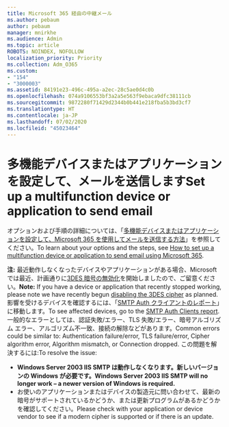 ```yaml
---
title: Microsoft 365 経由の中継メール
ms.author: pebaum
author: pebaum
manager: mnirkhe
ms.audience: Admin
ms.topic: article
ROBOTS: NOINDEX, NOFOLLOW
localization_priority: Priority
ms.collection: Adm_O365
ms.custom:
- "154"
- "3000003"
ms.assetid: 84191e23-496c-495a-a2ec-28c5ae0d4c0b
ms.openlocfilehash: 074a9106553bf3a2a5e563f9ebaca9dfc38111cb
ms.sourcegitcommit: 9872280f71429d2344b0b441e218fba5b3bd3cf7
ms.translationtype: HT
ms.contentlocale: ja-JP
ms.lasthandoff: 07/02/2020
ms.locfileid: "45023464"
---
```

# <a name="set-up-a-multifunction-device-or-application-to-send-email"></a><span data-ttu-id="f28ad-102">多機能デバイスまたはアプリケーションを設定して、メールを送信します</span><span class="sxs-lookup"><span data-stu-id="f28ad-102">Set up a multifunction device or application to send email</span></span>

<span data-ttu-id="f28ad-103">オプションおよび手順の詳細については、「[多機能デバイスまたはアプリケーションを設定して、Microsoft 365 を使用してメールを送信する方法](https://docs.microsoft.com/Exchange/mail-flow-best-practices/how-to-set-up-a-multifunction-device-or-application-to-send-email-using-microsoft-365-or-office-365)」を参照してください。</span><span class="sxs-lookup"><span data-stu-id="f28ad-103">To learn about your options and the steps, see [How to set up a multifunction device or application to send email using Microsoft 365](https://docs.microsoft.com/Exchange/mail-flow-best-practices/how-to-set-up-a-multifunction-device-or-application-to-send-email-using-microsoft-365-or-office-365).</span></span>
  
<span data-ttu-id="f28ad-104">**注:** 最近動作しなくなったデバイスやアプリケーションがある場合、Microsoft では最近、計画通りに[3DES 暗号の無効化](https://docs.microsoft.com/microsoft-365/compliance/technical-reference-details-about-encryption)を開始しましたので、ご留意ください。</span><span class="sxs-lookup"><span data-stu-id="f28ad-104">**Note:** If you have a device or application that recently stopped working, please note we have recently begun [disabling the 3DES cipher](https://docs.microsoft.com/microsoft-365/compliance/technical-reference-details-about-encryption) as planned.</span></span> <span data-ttu-id="f28ad-105">影響を受けるデバイスを確認するには、「[SMTP Auth クライアントのレポート](https://protection.office.com/mailflow/dashboard)」に移動します。</span><span class="sxs-lookup"><span data-stu-id="f28ad-105">To see affected devices, go to the [SMTP Auth Clients report](https://protection.office.com/mailflow/dashboard).</span></span> <span data-ttu-id="f28ad-106">一般的なエラーとしては、認証失敗/エラー、TLS 失敗/エラー、暗号アルゴリズム エラー、アルゴリズム不一致、接続の解除などがあります。</span><span class="sxs-lookup"><span data-stu-id="f28ad-106">Common errors could be similar to: Authentication failure/error, TLS failure/error, Cipher algorithm error, Algorithm mismatch, or Connection dropped.</span></span> <span data-ttu-id="f28ad-107">この問題を解決するには:</span><span class="sxs-lookup"><span data-stu-id="f28ad-107">To resolve the issue:</span></span>

 - <span data-ttu-id="f28ad-108">**Windows Server 2003 IIS SMTP は動作しなくなります。新しいバージョンの Windows が必要です。**</span><span class="sxs-lookup"><span data-stu-id="f28ad-108">**Windows Server 2003 IIS SMTP will no longer work – a newer version of Windows is required.**</span></span>  
 - <span data-ttu-id="f28ad-109">お使いのアプリケーションまたはデバイスの製造元に問い合わせて、最新の暗号がサポートされているかどうか、または更新プログラムがあるかどうかを確認してください。</span><span class="sxs-lookup"><span data-stu-id="f28ad-109">Please check with your application or device vendor to see if a modern cipher is supported or if there is an update.</span></span>
